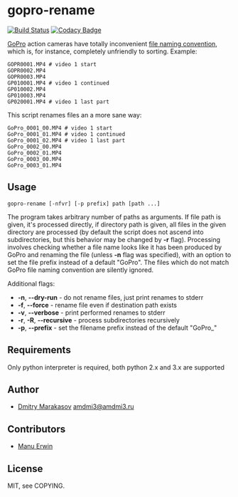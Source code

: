 # gopro-rename

[![Build Status](https://travis-ci.org/AMDmi3/gopro-rename.svg?branch=master)](https://travis-ci.org/AMDmi3/gopro-rename)
[![Codacy Badge](https://api.codacy.com/project/badge/Grade/bb9c96a4c5d548a893b0955e1893234d)](https://www.codacy.com/app/AMDmi3/gopro-rename)

[GoPro](https://gopro.com) action cameras have totally inconvenient [file naming convention](https://gopro.com/support/articles/hero3-and-hero3-file-naming-convention), which is, for instance, completely unfriendly to sorting. Example:

```
GOPR0001.MP4 # video 1 start
GOPR0002.MP4
GOPR0003.MP4
GP010001.MP4 # video 1 continued
GP010002.MP4
GP010003.MP4
GP020001.MP4 # video 1 last part
```

This script renames files an a more sane way:

```
GoPro_0001_00.MP4 # video 1 start
GoPro_0001_01.MP4 # video 1 continued
GoPro_0001_02.MP4 # video 1 last part
GoPro_0002_00.MP4
GoPro_0002_01.MP4
GoPro_0003_00.MP4
GoPro_0003_01.MP4
```

## Usage

```
gopro-rename [-nfvr] [-p prefix] path [path ...]
```

The program takes arbitrary number of paths as arguments. If file
path is given, it's processed directly, if directory path is given,
all files in the given directory are processed (by default the
script does not ascend into subdirectories, but this behavior may
be changed by **-r** flag). Processing involves checking whether a
file name looks like it has been produced by GoPro and renaming the
file (unless **-n** flag was specified), with an option to set the
file prefix instead of a default "GoPro". The files which do not
match GoPro file naming convention are silently ignored.

Additional flags:

* **-n**, **--dry-run** - do not rename files, just print renames to stderr
* **-f**, **--force** - rename file even if destination path exists
* **-v**, **--verbose** - print performed renames to stderr
* **-r**, **-R**, **--recursive** - process subdirectories recursively
* **-p**, **--prefix** - set the filename prefix instead of the default "GoPro_"

## Requirements

Only python interpreter is required, both python 2.x and 3.x are supported

## Author

* [Dmitry Marakasov](https://github.com/AMDmi3) <amdmi3@amdmi3.ru>

## Contributors

* [Manu Erwin](https://github.com/manuerwin)

## License

MIT, see COPYING.
